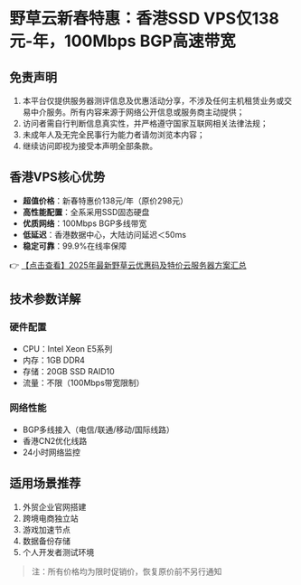 # 野草云新春特惠：香港SSD VPS仅138元-年，100Mbps BGP高速带宽

## 免责声明

1. 本平台仅提供服务器测评信息及优惠活动分享，不涉及任何主机租赁业务或交易中介服务。所有内容来源于网络公开信息或服务商主动提供；
2. 访问者需自行判断信息真实性，并严格遵守国家互联网相关法律法规；
3. 未成年人及无完全民事行为能力者请勿浏览本内容；
4. 继续访问即视为接受本声明全部条款。

## 香港VPS核心优势

- **超值价格**：新春特惠价138元/年（原价298元）
- **高性能配置**：全系采用SSD固态硬盘
- **优质网络**：100Mbps BGP多线带宽
- **低延迟**：香港数据中心，大陆访问延迟＜50ms
- **稳定可靠**：99.9%在线率保障

👉 [【点击查看】2025年最新野草云优惠码及特价云服务器方案汇总](https://bit.ly/yecaoyun)

## 技术参数详解

### 硬件配置
- CPU：Intel Xeon E5系列
- 内存：1GB DDR4
- 存储：20GB SSD RAID10
- 流量：不限（100Mbps带宽限制）

### 网络性能
- BGP多线接入（电信/联通/移动/国际线路）
- 香港CN2优化线路
- 24小时网络监控

## 适用场景推荐
1. 外贸企业官网搭建
2. 跨境电商独立站
3. 游戏加速节点
4. 数据备份存储
5. 个人开发者测试环境

> 注：所有价格均为限时促销价，恢复原价前不另行通知
